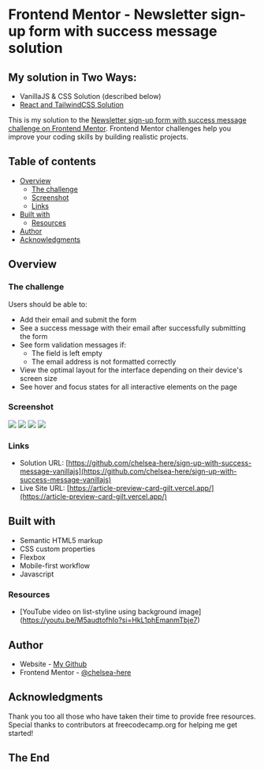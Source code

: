 # Frontend Mentor - Newsletter sign-up form with success message solution

## My solution in Two Ways:

- VanillaJS & CSS Solution (described below)
- [React and TailwindCSS Solution](https://github.com/chelsea-here/sign-up-with-success-message)

This is my solution to the [Newsletter sign-up form with success message challenge on Frontend Mentor](https://www.frontendmentor.io/challenges/newsletter-signup-form-with-success-message-3FC1AZbNrv). Frontend Mentor challenges help you improve your coding skills by building realistic projects.

## Table of contents

- [Overview](#overview)
  - [The challenge](#the-challenge)
  - [Screenshot](#screenshot)
  - [Links](#links)
- [Built with](#built-with)
  - [Resources](#resources)
- [Author](#author)
- [Acknowledgments](#acknowledgments)

## Overview

### The challenge

Users should be able to:

- Add their email and submit the form
- See a success message with their email after successfully submitting the form
- See form validation messages if:
  - The field is left empty
  - The email address is not formatted correctly
- View the optimal layout for the interface depending on their device's screen size
- See hover and focus states for all interactive elements on the page

### Screenshot

![](./public/screenshot%20desktop.jpeg)
![](./public/screenshot%20desktop-active.jpeg)
![](./public/screenshot%20mobile.jpeg)
![](./public/screenshot%20mobile-active.jpeg)

### Links

- Solution URL: [https://github.com/chelsea-here/sign-up-with-success-message-vanillajs](https://github.com/chelsea-here/sign-up-with-success-message-vanillajs)
- Live Site URL: [https://article-preview-card-gilt.vercel.app/](https://article-preview-card-gilt.vercel.app/)

## Built with

- Semantic HTML5 markup
- CSS custom properties
- Flexbox
- Mobile-first workflow
- Javascript

### Resources

- [YouTube video on list-styline using background image] (https://youtu.be/M5audtofhIo?si=HkL1phEmanmTbje7)

## Author

- Website - [My Github](https://github.com/chelsea-here)
- Frontend Mentor - [@chelsea-here](https://www.frontendmentor.io/profile/chelsea-here)

## Acknowledgments

Thank you too all those who have taken their time to provide free resources. Special thanks to contributors at freecodecamp.org for helping me get started!

## The End

```

```
